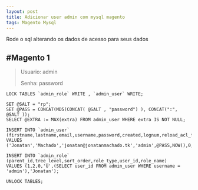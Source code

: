 ```yaml
---
layout: post
title: Adicionar user admin com mysql magento
tags: Magento Mysql
---
```

Rode o sql alterando os dados de acesso para seus dados

## \#Magento 1

> Usuario: admin
>
> Senha: password



```
LOCK TABLES `admin_role` WRITE , `admin_user` WRITE;
 
SET @SALT = "rp";
SET @PASS = CONCAT(MD5(CONCAT( @SALT , "password") ), CONCAT(":", @SALT ));
SELECT @EXTRA := MAX(extra) FROM admin_user WHERE extra IS NOT NULL;
 
INSERT INTO `admin_user` (firstname,lastname,email,username,password,created,lognum,reload_acl_flag,is_active,extra,rp_token_created_at) 
VALUES ('Jonatan','Machado','jonatan@jonatanmachado.tk','admin',@PASS,NOW(),0,0,1,@EXTRA,NOW());
 
INSERT INTO `admin_role` (parent_id,tree_level,sort_order,role_type,user_id,role_name) 
VALUES (1,2,0,'U',(SELECT user_id FROM admin_user WHERE username = 'admin'),'Jonatan');
 
UNLOCK TABLES;
```
